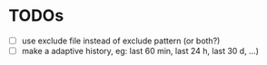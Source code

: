 TODOs
=====

- [ ] use exclude file instead of exclude pattern (or both?)
- [ ] make a adaptive history, eg: last 60 min, last 24 h, last 30 d, …)
